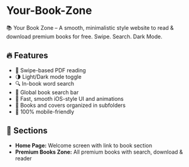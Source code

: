 # Your-Book-Zone
📚 Your Book Zone – A smooth, minimalistic style website to read &amp; download premium books for free. Swipe. Search. Dark Mode.

## 🔥 Features
- 📖 Swipe-based PDF reading
- 🌗 Light/Dark mode toggle
- 🔍 In-book word search
- 🧠 Global book search bar
- 🎯 Fast, smooth iOS-style UI and animations
- 📂 Books and covers organized in subfolders
- 📱 100% mobile-friendly

## 📁 Sections
- **Home Page:** Welcome screen with link to book section
- **Premium Books Zone:** All premium books with search, download & reader
